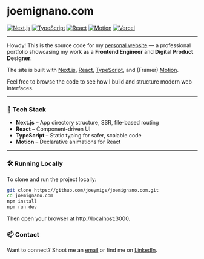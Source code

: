 # joemignano.com

[![Next.js](https://img.shields.io/badge/Next.js-15.2-blue?logo=next.js)](https://nextjs.org/)
[![TypeScript](https://img.shields.io/badge/TypeScript-5.x-blue?logo=typescript)](https://www.typescriptlang.org/)
[![React](https://img.shields.io/badge/React-19.x-61DAFB?logo=react)](https://reactjs.org/)
[![Motion](https://img.shields.io/badge/Motion-by%20Framer-000?logo=framer)](https://motion.dev/)
[![Vercel](https://img.shields.io/badge/deployed%20on-Vercel-000?logo=vercel&logoColor=white)](https://www.joemignano.com)

---

Howdy! This is the source code for my [personal website](https://www.joemignano.com) — a professional portfolio showcasing my work as a **Frontend Engineer** and **Digital Product Designer**.

The site is built with [Next.js](https://nextjs.org/), [React](https://react.dev/), [TypeScript](https://www.typescriptlang.org/), and (Framer) [Motion](https://motion.dev/).

Feel free to browse the code to see how I build and structure modern web interfaces.

---

### 🚀 Tech Stack

- **Next.js** – App directory structure, SSR, file-based routing
- **React** – Component-driven UI
- **TypeScript** – Static typing for safer, scalable code
- **Motion** – Declarative animations for React

---

### 🛠 Running Locally

To clone and run the project locally:

```bash
git clone https://github.com/joeymigs/joemignano.com.git
cd joemignano.com
npm install
npm run dev
```

Then open your browser at http://localhost:3000.

### 📫 Contact
Want to connect? Shoot me an [email](mailto:joe@joemignano.com) or find me on [LinkedIn](https://www.linkedin.com/in/joemignano).
